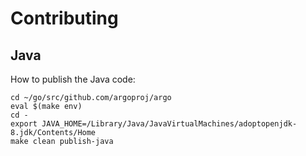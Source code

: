# Contributing

## Java

How to publish the Java code:

```
cd ~/go/src/github.com/argoproj/argo
eval $(make env)
cd -
export JAVA_HOME=/Library/Java/JavaVirtualMachines/adoptopenjdk-8.jdk/Contents/Home
make clean publish-java   
```
